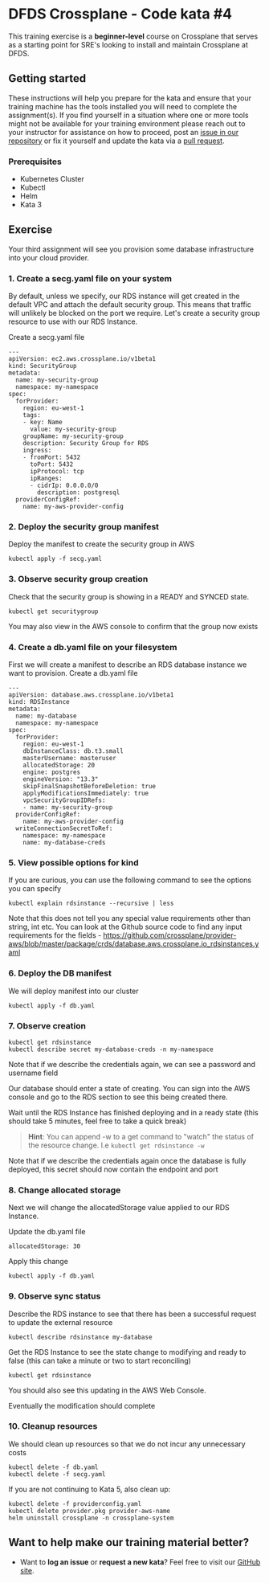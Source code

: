 DFDS Crossplane - Code kata #4
======================================

This training exercise is a **beginner-level** course on Crossplane that serves as a starting point for SRE's looking to install and maintain Crossplane at DFDS.

## Getting started
These instructions will help you prepare for the kata and ensure that your training machine has the tools installed you will need to complete the assignment(s). If you find yourself in a situation where one or more tools might not be available for your training environment please reach out to your instructor for assistance on how to proceed, post an [issue in our repository](https://github.com/dfds/dojo/issues) or fix it yourself and update the kata via a [pull request](https://github.com/dfds/dojo/pulls).

### Prerequisites
* Kubernetes Cluster
* Kubectl
* Helm
* Kata 3

## Exercise
Your third assignment will see you provision some database infrastructure into your cloud provider. 

### 1. Create a secg.yaml file on your system

By default, unless we specify, our RDS instance will get created in the default VPC and attach the default security group. This means that traffic will unlikely be blocked on the port we require. Let's create a security group resource to use with our RDS Instance.

Create a secg.yaml file

```
---
apiVersion: ec2.aws.crossplane.io/v1beta1
kind: SecurityGroup
metadata:
  name: my-security-group
  namespace: my-namespace
spec:
  forProvider:
    region: eu-west-1
    tags:
    - key: Name
      value: my-security-group
    groupName: my-security-group
    description: Security Group for RDS
    ingress: 
    - fromPort: 5432
      toPort: 5432
      ipProtocol: tcp
      ipRanges:
      - cidrIp: 0.0.0.0/0
        description: postgresql
  providerConfigRef:
    name: my-aws-provider-config
```

### 2. Deploy the security group manifest

Deploy the manifest to create the security group in AWS

```
kubectl apply -f secg.yaml
```

### 3. Observe security group creation

Check that the security group is showing in a READY and SYNCED state.

```
kubectl get securitygroup
```

You may also view in the AWS console to confirm that the group now exists

### 4. Create a db.yaml file on your filesystem

First we will create a manifest to describe an RDS database instance we want to provision. Create a db.yaml file

```
---
apiVersion: database.aws.crossplane.io/v1beta1
kind: RDSInstance
metadata:
  name: my-database
  namespace: my-namespace
spec:
  forProvider:
    region: eu-west-1
    dbInstanceClass: db.t3.small
    masterUsername: masteruser
    allocatedStorage: 20
    engine: postgres
    engineVersion: "13.3"
    skipFinalSnapshotBeforeDeletion: true
    applyModificationsImmediately: true
    vpcSecurityGroupIDRefs:
    - name: my-security-group
  providerConfigRef:
    name: my-aws-provider-config
  writeConnectionSecretToRef:
    namespace: my-namespace
    name: my-database-creds
```


### 5. View possible options for kind

If you are curious, you can use the following command to see the options you can specify

```
kubectl explain rdsinstance --recursive | less
```

Note that this does not tell you any special value requirements other than string, int etc. You can look at the Github source code to find any input requirements for the fields - https://github.com/crossplane/provider-aws/blob/master/package/crds/database.aws.crossplane.io_rdsinstances.yaml 

### 6. Deploy the DB manifest

We will deploy manifest into our cluster

```
kubectl apply -f db.yaml
```

### 7. Observe creation
```
kubectl get rdsinstance
kubectl describe secret my-database-creds -n my-namespace
```



Note that if we describe the credentials again, we can see a password and username field

Our database should enter a state of creating. You can sign into the AWS console and go to the RDS section to see this being created there.

Wait until the RDS Instance has finished deploying and in a ready state (this should take 5 minutes, feel free to take a quick break)

> **Hint**: You can append -w to a get command to "watch" the status of the resource change. I.e `kubectl get rdsinstance -w`

Note that if we describe the credentials again once the database is fully deployed, this secret should now contain the endpoint and port


### 8. Change allocated storage

Next we will change the allocatedStorage value applied to our RDS Instance.

Update the db.yaml file

```
allocatedStorage: 30
```

Apply this change

```
kubectl apply -f db.yaml
```

### 9. Observe sync status

Describe the RDS instance to see that there has been a successful request to update the external resource

```
kubectl describe rdsinstance my-database
```

Get the RDS Instance to see the state change to modifying and ready to false (this can take a minute or two to start reconciling)

```
kubectl get rdsinstance
```

You should also see this updating in the AWS Web Console.

Eventually the modification should complete


### 10. Cleanup resources

We should clean up resources so that we do not incur any unnecessary costs

```
kubectl delete -f db.yaml
kubectl delete -f secg.yaml
```

If you are not continuing to Kata 5, also clean up:

```
kubectl delete -f providerconfig.yaml
kubectl delete provider.pkg provider-aws-name
helm uninstall crossplane -n crossplane-system

```

## Want to help make our training material better?
 * Want to **log an issue** or **request a new kata**? Feel free to visit our [GitHub site](https://github.com/dfds/dojo/issues).
